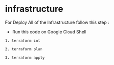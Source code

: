 # infrastructure

For Deploy All of the Infrastructure follow this step :
- Run this code on Google Cloud Shell
```
1. terraform int
```
```
2. terraform plan
```
```
3. terraform apply
```
